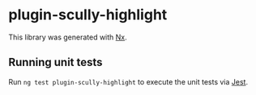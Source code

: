 # plugin-scully-highlight

This library was generated with [Nx](https://nx.dev).

## Running unit tests

Run `ng test plugin-scully-highlight` to execute the unit tests via [Jest](https://jestjs.io).
